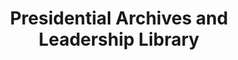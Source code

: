 ---
layout: repo
title: "Presidential  Archives and Leadership Library"
id: 17188
permalink: repos/17188/
---